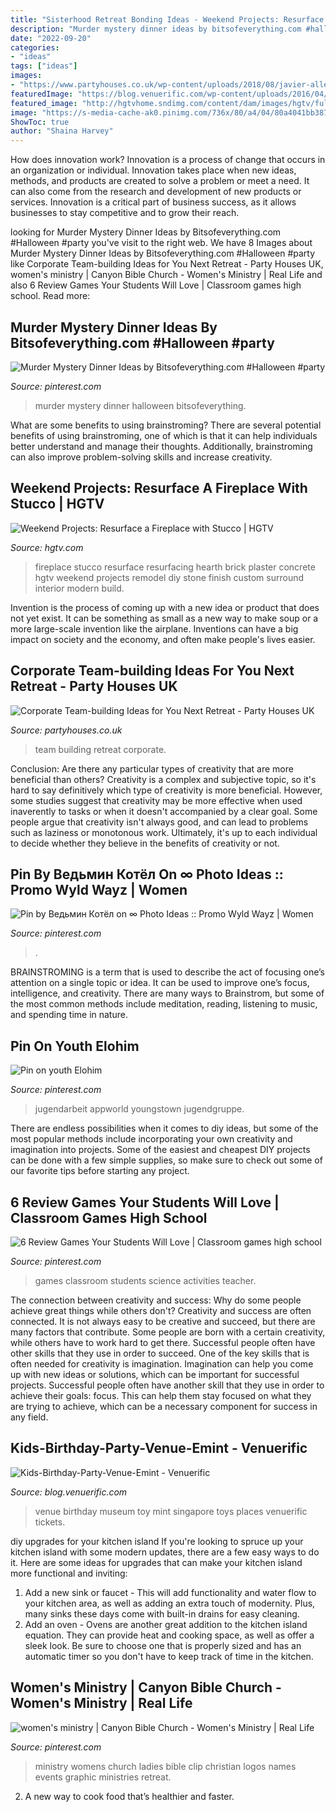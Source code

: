 ```yaml
---
title: "Sisterhood Retreat Bonding Ideas - Weekend Projects: Resurface A Fireplace With Stucco"
description: "Murder mystery dinner ideas by bitsofeverything.com #halloween #party"
date: "2022-09-20"
categories:
- "ideas"
tags: ["ideas"]
images:
- "https://www.partyhouses.co.uk/wp-content/uploads/2018/08/javier-allegue-barros-440362-unsplash-4-1024x683.jpg"
featuredImage: "https://blog.venuerific.com/wp-content/uploads/2016/04/kids-birthday-party-venue-emint.jpg"
featured_image: "http://hgtvhome.sndimg.com/content/dam/images/hgtv/fullset/2010/3/15/0/HRIPR-104_fireplace_after.jpg.rend.hgtvcom.1280.960.suffix/1477622746539.jpeg"
image: "https://s-media-cache-ak0.pinimg.com/736x/80/a4/04/80a4041bb38774f61569cf238985dcbe.jpg"
ShowToc: true
author: "Shaina Harvey"
---
```



How does innovation work?
Innovation is a process of change that occurs in an organization or individual. Innovation takes place when new ideas, methods, and products are created to solve a problem or meet a need. It can also come from the research and development of new products or services. Innovation is a critical part of business success, as it allows businesses to stay competitive and to grow their reach.

	

		
looking for Murder Mystery Dinner Ideas by Bitsofeverything.com #Halloween #party you've visit to the right web. We have 8 Images about Murder Mystery Dinner Ideas by Bitsofeverything.com #Halloween #party like Corporate Team-building Ideas for You Next Retreat - Party Houses UK, women&#039;s ministry | Canyon Bible Church - Women&#039;s Ministry | Real Life and also 6 Review Games Your Students Will Love | Classroom games high school. Read more:
		
    
## Murder Mystery Dinner Ideas By Bitsofeverything.com #Halloween #party

<img loading=lazy src="https://s-media-cache-ak0.pinimg.com/564x/f7/5a/76/f75a76e03b93e80c93d870b3bfcb66a1.jpg" onerror="this.onerror=null;this.src='https://tse3.mm.bing.net/th?id=OIP.j3QfmLttUOYVt8p3Kvbo7wHaJ4&amp;pid=15.1';" alt="Murder Mystery Dinner Ideas by Bitsofeverything.com #Halloween #party">

_Source: pinterest.com_

>murder mystery dinner halloween bitsofeverything. 

	

What are some benefits to using brainstroming?
There are several potential benefits of using brainstroming, one of which is that it can help individuals better understand and manage their thoughts. Additionally, brainstroming can also improve problem-solving skills and increase creativity.

    
## Weekend Projects: Resurface A Fireplace With Stucco | HGTV

<img loading=lazy src="http://hgtvhome.sndimg.com/content/dam/images/hgtv/fullset/2010/3/15/0/HRIPR-104_fireplace_after.jpg.rend.hgtvcom.1280.960.suffix/1477622746539.jpeg" onerror="this.onerror=null;this.src='https://tse4.mm.bing.net/th?id=OIP.ZGusdhoMAZ68na6CqAIXuwHaFj&amp;pid=15.1';" alt="Weekend Projects: Resurface a Fireplace with Stucco | HGTV">

_Source: hgtv.com_

>fireplace stucco resurface resurfacing hearth brick plaster concrete hgtv weekend projects remodel diy stone finish custom surround interior modern build. 

	

Invention is the process of coming up with a new idea or product that does not yet exist. It can be something as small as a new way to make soup or a more large-scale invention like the airplane. Inventions can have a big impact on society and the economy, and often make people's lives easier.

    
## Corporate Team-building Ideas For You Next Retreat - Party Houses UK

<img loading=lazy src="https://www.partyhouses.co.uk/wp-content/uploads/2018/08/javier-allegue-barros-440362-unsplash-4-1024x683.jpg" onerror="this.onerror=null;this.src='https://tse1.mm.bing.net/th?id=OIP.TzNHoncF1TJ_VT2X3_SZywHaE8&amp;pid=15.1';" alt="Corporate Team-building Ideas for You Next Retreat - Party Houses UK">

_Source: partyhouses.co.uk_

>team building retreat corporate. 

	

Conclusion: Are there any particular types of creativity that are more beneficial than others?
Creativity is a complex and subjective topic, so it's hard to say definitively which type of creativity is more beneficial. However, some studies suggest that creativity may be more effective when used inaverently to tasks or when it doesn't accompanied by a clear goal. Some people argue that creativity isn't always good, and can lead to problems such as laziness or monotonous work. Ultimately, it's up to each individual to decide whether they believe in the benefits of creativity or not.

    
## Pin By Ведьмин Котёл On ∞ Photo Ideas :: Promo Wyld Wayz | Women

<img loading=lazy src="https://i.pinimg.com/originals/c0/f4/6c/c0f46ce560ac21bb2465e335be8389c3.jpg" onerror="this.onerror=null;this.src='https://tse2.mm.bing.net/th?id=OIP.C7KOhVnRXnlCVgGjF5P5GAHaFt&amp;pid=15.1';" alt="Pin by Ведьмин Котёл on ∞ Photo Ideas :: Promo Wyld Wayz | Women">

_Source: pinterest.com_

>. 

	

BRAINSTROMING is a term that is used to describe the act of focusing one’s attention on a single topic or idea. It can be used to improve one’s focus, intelligence, and creativity. There are many ways to Brainstrom, but some of the most common methods include meditation, reading, listening to music, and spending time in nature.

    
## Pin On Youth Elohim

<img loading=lazy src="http://4.bp.blogspot.com/-vn4cfI-R_SA/UT-nivzbDiI/AAAAAAAAAZs/3MHYyo4Y0aI/s1600/338.JPG" onerror="this.onerror=null;this.src='https://tse4.mm.bing.net/th?id=OIP.odiW2zF0zX0sR0ao24KdagHaFj&amp;pid=15.1';" alt="Pin on youth Elohim">

_Source: pinterest.com_

>jugendarbeit appworld youngstown jugendgruppe. 

	

There are endless possibilities when it comes to diy ideas, but some of the most popular methods include incorporating your own creativity and imagination into projects. Some of the easiest and cheapest DIY projects can be done with a few simple supplies, so make sure to check out some of our favorite tips before starting any project.

    
## 6 Review Games Your Students Will Love | Classroom Games High School

<img loading=lazy src="https://i.pinimg.com/originals/d3/e3/44/d3e344977a18b64d8f67cd708b99672e.jpg" onerror="this.onerror=null;this.src='https://tse3.mm.bing.net/th?id=OIP.neH25-h8e8r0ExsY4qxCoAAAAA&amp;pid=15.1';" alt="6 Review Games Your Students Will Love | Classroom games high school">

_Source: pinterest.com_

>games classroom students science activities teacher. 

	

The connection between creativity and success: Why do some people achieve great things while others don't?
Creativity and success are often connected. It is not always easy to be creative and succeed, but there are many factors that contribute. Some people are born with a certain creativity, while others have to work hard to get there. Successful people often have other skills that they use in order to succeed. One of the key skills that is often needed for creativity is imagination. Imagination can help you come up with new ideas or solutions, which can be important for successful projects. Successful people often have another skill that they use in order to achieve their goals: focus. This can help them stay focused on what they are trying to achieve, which can be a necessary component for success in any field.

    
## Kids-Birthday-Party-Venue-Emint - Venuerific

<img loading=lazy src="https://blog.venuerific.com/wp-content/uploads/2016/04/kids-birthday-party-venue-emint.jpg" onerror="this.onerror=null;this.src='https://tse1.mm.bing.net/th?id=OIP.O2ICp7aL3Xz3vXftpRfAqgHaE8&amp;pid=15.1';" alt="Kids-Birthday-Party-Venue-Emint - Venuerific">

_Source: blog.venuerific.com_

>venue birthday museum toy mint singapore toys places venuerific tickets. 

	

diy upgrades for your kitchen island
If you're looking to spruce up your kitchen island with some modern updates, there are a few easy ways to do it. Here are some ideas for upgrades that can make your kitchen island more functional and inviting: 
1. Add a new sink or faucet - This will add functionality and water flow to your kitchen area, as well as adding an extra touch of modernity. Plus, many sinks these days come with built-in drains for easy cleaning. 
2. Add an oven - Ovens are another great addition to the kitchen island equation. They can provide heat and cooking space, as well as offer a sleek look. Be sure to choose one that is properly sized and has an automatic timer so you don't have to keep track of time in the kitchen. 

    
## Women&#039;s Ministry | Canyon Bible Church - Women&#039;s Ministry | Real Life

<img loading=lazy src="https://s-media-cache-ak0.pinimg.com/736x/80/a4/04/80a4041bb38774f61569cf238985dcbe.jpg" onerror="this.onerror=null;this.src='https://tse4.mm.bing.net/th?id=OIP.quvEO7CbgJikPsU2cxVJXwHaHN&amp;pid=15.1';" alt="women&#039;s ministry | Canyon Bible Church - Women&#039;s Ministry | Real Life">

_Source: pinterest.com_

>ministry womens church ladies bible clip christian logos names events graphic ministries retreat. 

	

2. A new way to cook food that’s healthier and faster.


